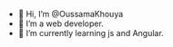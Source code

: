 - 👋 Hi, I’m @OussamaKhouya
- 👀 I’m a web developer.
- 🌱 I’m currently learning js and Angular.


<!---
OussamaKhouya/OussamaKhouya is a ✨ special ✨ repository because its `README.md` (this file) appears on your GitHub profile.
You can click the Preview link to take a look at your changes.
--->
